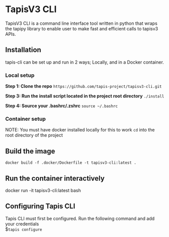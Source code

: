 # TapisV3 CLI

TapisV3 CLI is a command line interface tool written in python that wraps the tapipy library to enable user to make fast and efficient calls to tapisv3 APIs.

## Installation
tapis-cli can be set up and run in 2 ways; Locally, and in a Docker container.

### Local setup
**Step 1: Clone the repo**
`https://github.com/tapis-project/tapisv3-cli.git`

**Step 3: Run the install script located in the project root directory**
`./install`

**Step 4: Source your .bashrc/.zshrc**
`source ~/.bashrc`

### Container setup
NOTE: You must have docker installed locally for this to work
`cd` into the root directory of the project

## Build the image
`docker build -f .docker/Dockerfile -t tapisv3-cli:latest .`

## Run the container interactively
docker run -it tapisv3-cli:latest bash

## Configuring Tapis CLI
Tapis CLI must first be configured. Run the following command and add your credentials\
$`tapis configure`

